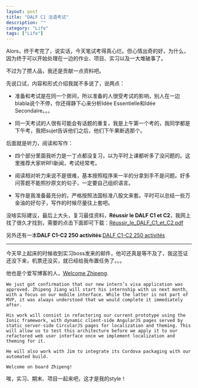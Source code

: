 ```yaml
---
layout: post
title: "DALF C1 法语考试"
description: ""
category: "Life"
tags: ["Life"]
---
```


Alors，终于考完了，说实话，今天笔试考得真心烂。但心情出奇的好，为什么，因为终于可以开始处理在一边的作业、项目、实习以及一大堆破事了。

不过为了攒人品，我还是贡献一点资料吧。

先说口试，内容和形式介绍我就不多说了，说两点：

- 准备和考试是在同一个房间，所以准备的人很受考试的影响，别人在一边blabla说个不停，你还得静下心来分析Idée Essentielle和Idée Secondaire。。。

- 同一天考试的人很有可能会有话题的重复，我是上午第一个考的，我同学都是下午考，我把sujet告诉他们之后，他们下午果断选那个。


后面就是听力，阅读和写作：

- 四个部分里面我听力是一丁点都没复习，以为平时上课都听多了没问题的。这里推荐大家听RFI新闻，考试经常考。

- 阅读相对听力来说不是很难，基本按照程序来一半的分拿到手不是问题。好多问答题不能照抄原文的句子，一定要自己组织语言。

- 写作是我准备最充分的，严格按照法国标准八股文来套。平时可以总结一些万金油的好句子，写作的时候尽量往上套吧。

没啥实际建议，最后上大头，复习最佳资料，**Réussir le DALF C1 et C2**，我网上找了很久才找到，需要的点击下面即可下载：[Réussir_le_DALF_C1_et_C2.pdf](https://drive.google.com/file/d/0B09g2faB9GjFdUJ5MEZXRGIxUU0/edit?usp=sharing)

另外还有一本**DALF C1-C2 250 activités**:[DALF C1-C2 250 activités](https://drive.google.com/file/d/0B09g2faB9GjFREhOT3U5QVQ1MUU/edit?usp=sharing)

* * *

今天早上起床的时候收到实习boss发来的邮件，他可还真是等不及了，我这签证还没下来，机票还没买，就已经给我布置任务了。。。

他也是个爱写博客的人，[Welcome Zhipeng](http://sutoiku.com/post/73577388883/welcome-zhipeng-jiang).

	We just got confirmation that our new intern’s visa application was approved. Zhipeng Jiang will start his internship with us next month, with a focus on our mobile interface. While the latter is not part of MVP, it was always understood that we would complete it immediately after.

	His work will consist in refactoring our current prototype using the Ionic framework, with dynamic client-side AngularJS pages served by static server-side CircularJS pages for localization and theming. This will allow us to test this architecture before we apply it to our refactored web user interface once we implement localization and theming for it.

	He will also work with Jim to integrate its Cordova packaging with our automated build.

	Welcome on board Zhipeng!

唉，实习、期末、项目一起来吧，这才是我的style！
